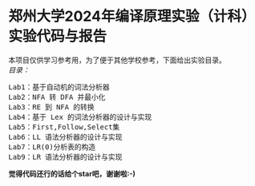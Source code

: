 # 郑州大学2024年编译原理实验（计科）实验代码与报告
本项目仅供学习参考用，为了便于其他学校参考，下面给出实验目录。  
*目录：*  
<pre>
Lab1：基于自动机的词法分析器  
Lab2：NFA 转 DFA 并最小化  
Lab3：RE 到 NFA 的转换  
Lab4：基于 Lex 的词法分析器的设计与实现  
Lab5：First,Follow,Select集  
Lab6：LL 语法分析器的设计与实现  
Lab7：LR(0)分析表的构造 
Lab9：LR 语法分析器的设计与实现  
</pre>

**觉得代码还行的话给个star吧，谢谢啦:-)**
